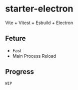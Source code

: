 # starter-electron
Vite + Vitest + Esbuild + Electron

## Feture
- Fast
- Main Process Reload

## Progress
`WIP`